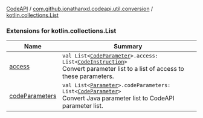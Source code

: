 [CodeAPI](../../index.md) / [com.github.jonathanxd.codeapi.util.conversion](../index.md) / [kotlin.collections.List](.)

### Extensions for kotlin.collections.List

| Name | Summary |
|---|---|
| [access](access.md) | `val List<`[`CodeParameter`](../../com.github.jonathanxd.codeapi.base/-code-parameter/index.md)`>.access: List<`[`CodeInstruction`](../../com.github.jonathanxd.codeapi/-code-instruction.md)`>`<br>Convert parameter list to a list of access to these parameters. |
| [codeParameters](code-parameters.md) | `val List<`[`Parameter`](http://docs.oracle.com/javase/6/docs/api/java/lang/reflect/Parameter.html)`>.codeParameters: List<`[`CodeParameter`](../../com.github.jonathanxd.codeapi.base/-code-parameter/index.md)`>`<br>Convert Java parameter list to CodeAPI parameter list. |

